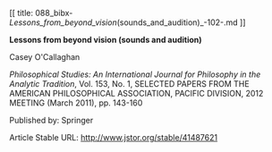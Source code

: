 [[
title: 088_bibx-_Lessons_from_beyond_vision_(sounds_and_audition)_-102-.md
]]

**Lessons from beyond vision \(sounds and audition\)**

  

Casey O'Callaghan

_Philosophical Studies: An International Journal for Philosophy in the
Analytic Tradition_, Vol. 153, No. 1, SELECTED PAPERS FROM THE AMERICAN
PHILOSOPHICAL ASSOCIATION, PACIFIC DIVISION, 2012 MEETING \(March 2011\), pp.
143-160

Published by: Springer

Article Stable URL: <http://www.jstor.org/stable/41487621>
